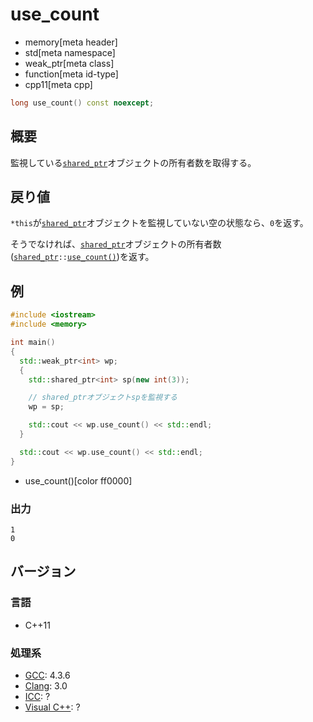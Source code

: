 # use_count
* memory[meta header]
* std[meta namespace]
* weak_ptr[meta class]
* function[meta id-type]
* cpp11[meta cpp]

```cpp
long use_count() const noexcept;
```

## 概要
監視している[`shared_ptr`](/reference/memory/shared_ptr.md)オブジェクトの所有者数を取得する。


## 戻り値
`*this`が[`shared_ptr`](/reference/memory/shared_ptr.md)オブジェクトを監視していない空の状態なら、`0`を返す。

そうでなければ、[`shared_ptr`](/reference/memory/shared_ptr.md)オブジェクトの所有者数([`shared_ptr`](/reference/memory/shared_ptr.md)`::`[`use_count()`](/reference/memory/shared_ptr/use_count.md))を返す。


## 例
```cpp example
#include <iostream>
#include <memory>

int main()
{
  std::weak_ptr<int> wp;
  {
    std::shared_ptr<int> sp(new int(3));

    // shared_ptrオブジェクトspを監視する
    wp = sp;

    std::cout << wp.use_count() << std::endl;
  }

  std::cout << wp.use_count() << std::endl;
}
```
* use_count()[color ff0000]

### 出力
```
1
0
```

## バージョン
### 言語
- C++11

### 処理系
- [GCC](/implementation.md#gcc): 4.3.6
- [Clang](/implementation.md#clang): 3.0
- [ICC](/implementation.md#icc): ?
- [Visual C++](/implementation.md#visual_cpp): ?
